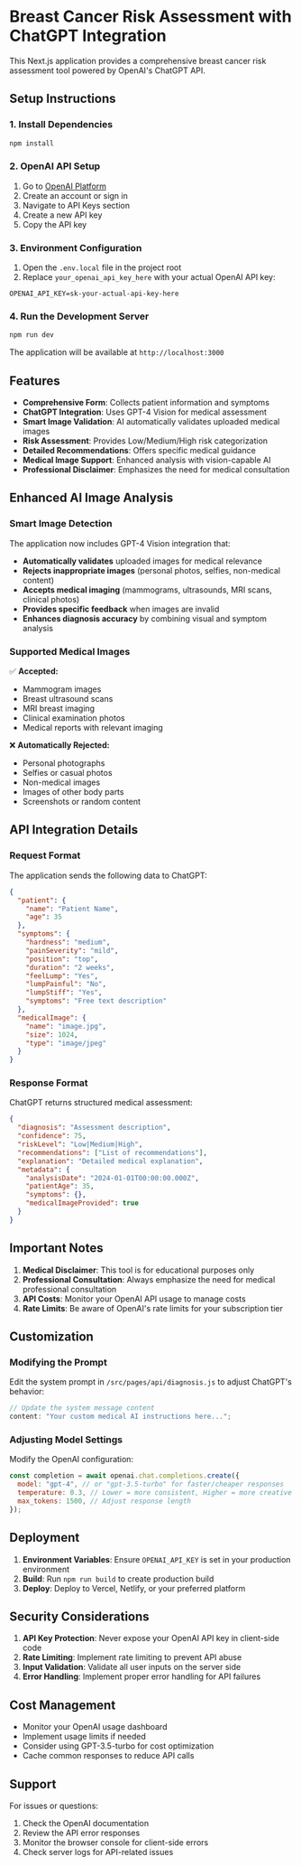 # Breast Cancer Risk Assessment with ChatGPT Integration

This Next.js application provides a comprehensive breast cancer risk assessment tool powered by OpenAI's ChatGPT API.

## Setup Instructions

### 1. Install Dependencies

```bash
npm install
```

### 2. OpenAI API Setup

1. Go to [OpenAI Platform](https://platform.openai.com/)
2. Create an account or sign in
3. Navigate to API Keys section
4. Create a new API key
5. Copy the API key

### 3. Environment Configuration

1. Open the `.env.local` file in the project root
2. Replace `your_openai_api_key_here` with your actual OpenAI API key:

```env
OPENAI_API_KEY=sk-your-actual-api-key-here
```

### 4. Run the Development Server

```bash
npm run dev
```

The application will be available at `http://localhost:3000`

## Features

- **Comprehensive Form**: Collects patient information and symptoms
- **ChatGPT Integration**: Uses GPT-4 Vision for medical assessment
- **Smart Image Validation**: AI automatically validates uploaded medical images
- **Risk Assessment**: Provides Low/Medium/High risk categorization
- **Detailed Recommendations**: Offers specific medical guidance
- **Medical Image Support**: Enhanced analysis with vision-capable AI
- **Professional Disclaimer**: Emphasizes the need for medical consultation

## Enhanced AI Image Analysis

### Smart Image Detection

The application now includes GPT-4 Vision integration that:

- **Automatically validates** uploaded images for medical relevance
- **Rejects inappropriate images** (personal photos, selfies, non-medical content)
- **Accepts medical imaging** (mammograms, ultrasounds, MRI scans, clinical photos)
- **Provides specific feedback** when images are invalid
- **Enhances diagnosis accuracy** by combining visual and symptom analysis

### Supported Medical Images

✅ **Accepted:**

- Mammogram images
- Breast ultrasound scans
- MRI breast imaging
- Clinical examination photos
- Medical reports with relevant imaging

❌ **Automatically Rejected:**

- Personal photographs
- Selfies or casual photos
- Non-medical images
- Images of other body parts
- Screenshots or random content

## API Integration Details

### Request Format

The application sends the following data to ChatGPT:

```json
{
  "patient": {
    "name": "Patient Name",
    "age": 35
  },
  "symptoms": {
    "hardness": "medium",
    "painSeverity": "mild",
    "position": "top",
    "duration": "2 weeks",
    "feelLump": "Yes",
    "lumpPainful": "No",
    "lumpStiff": "Yes",
    "symptoms": "Free text description"
  },
  "medicalImage": {
    "name": "image.jpg",
    "size": 1024,
    "type": "image/jpeg"
  }
}
```

### Response Format

ChatGPT returns structured medical assessment:

```json
{
  "diagnosis": "Assessment description",
  "confidence": 75,
  "riskLevel": "Low|Medium|High",
  "recommendations": ["List of recommendations"],
  "explanation": "Detailed medical explanation",
  "metadata": {
    "analysisDate": "2024-01-01T00:00:00.000Z",
    "patientAge": 35,
    "symptoms": {},
    "medicalImageProvided": true
  }
}
```

## Important Notes

1. **Medical Disclaimer**: This tool is for educational purposes only
2. **Professional Consultation**: Always emphasize the need for medical professional consultation
3. **API Costs**: Monitor your OpenAI API usage to manage costs
4. **Rate Limits**: Be aware of OpenAI's rate limits for your subscription tier

## Customization

### Modifying the Prompt

Edit the system prompt in `/src/pages/api/diagnosis.js` to adjust ChatGPT's behavior:

```javascript
// Update the system message content
content: "Your custom medical AI instructions here...";
```

### Adjusting Model Settings

Modify the OpenAI configuration:

```javascript
const completion = await openai.chat.completions.create({
  model: "gpt-4", // or "gpt-3.5-turbo" for faster/cheaper responses
  temperature: 0.3, // Lower = more consistent, Higher = more creative
  max_tokens: 1500, // Adjust response length
});
```

## Deployment

1. **Environment Variables**: Ensure `OPENAI_API_KEY` is set in your production environment
2. **Build**: Run `npm run build` to create production build
3. **Deploy**: Deploy to Vercel, Netlify, or your preferred platform

## Security Considerations

1. **API Key Protection**: Never expose your OpenAI API key in client-side code
2. **Rate Limiting**: Implement rate limiting to prevent API abuse
3. **Input Validation**: Validate all user inputs on the server side
4. **Error Handling**: Implement proper error handling for API failures

## Cost Management

- Monitor your OpenAI usage dashboard
- Implement usage limits if needed
- Consider using GPT-3.5-turbo for cost optimization
- Cache common responses to reduce API calls

## Support

For issues or questions:

1. Check the OpenAI documentation
2. Review the API error responses
3. Monitor the browser console for client-side errors
4. Check server logs for API-related issues
